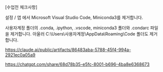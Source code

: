 [수업전 체크사항]

설정 / 앱 에서 Microsoft Visual Studio Code, Miniconda3를 제거합니다.

사용자계정 폴더의 .conda, .ipython, .vscode, miniconda3 폴더와 .condarc 파일을 제거합니다. 아울러 C:\Users\사용자계정\AppData\Roaming\Code 폴더도 제거합니다.




https://claude.ai/public/artifacts/86483aba-5788-45f4-994a-2921ec0a05a9




https://chatgpt.com/share/68d78b35-e5fc-8001-b696-4ba8e6368673
